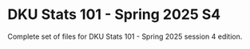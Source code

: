 # DKU Stats 101 - Spring 2025 S4
Complete set of files for DKU Stats 101 - Spring 2025 session 4 edition.
